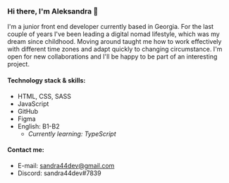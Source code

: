### Hi there, I'm Aleksandra 👋

I'm a junior front end developer currently based in Georgia. For the last couple of years I've been leading a digital nomad lifestyle, which was my dream since childhood. Moving around taught me how to work effectively with different time zones and adapt quickly to changing circumstance. I'm open for new collaborations and I'll be happy to be part of an interesting project.

#### Technology stack & skills:
- HTML, CSS, SASS
- JavaScript
- GitHub
- Figma
- English: B1-B2
  - _Currently learning: TypeScript_

#### Contact me:
- E-mail: sandra44dev@gmail.com
- Discord: sandra44dev#7839

<!--
Here are some ideas to get you started:
- 🔭 I’m currently working on ...
- 🌱 I’m currently learning ...
- 👯 I’m looking to collaborate on ...
- 🤔 I’m looking for help with ...
- 💬 Ask me about ...
- 📫 How to reach me: ...
- 😄 Pronouns: ...
- ⚡ Fun fact: ...
-->
